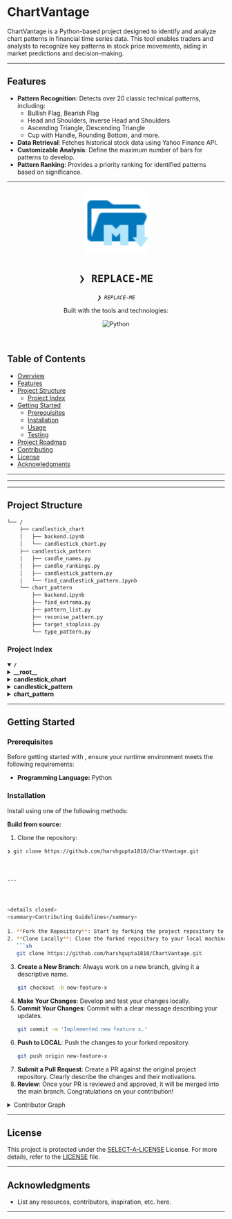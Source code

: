 # ChartVantage

ChartVantage is a Python-based project designed to identify and analyze chart patterns in financial time series data. This tool enables traders and analysts to recognize key patterns in stock price movements, aiding in market predictions and decision-making.

---

## Features

- **Pattern Recognition**: Detects over 20 classic technical patterns, including:
  - Bullish Flag, Bearish Flag
  - Head and Shoulders, Inverse Head and Shoulders
  - Ascending Triangle, Descending Triangle
  - Cup with Handle, Rounding Bottom, and more.
- **Data Retrieval**: Fetches historical stock data using Yahoo Finance API.
- **Customizable Analysis**: Define the maximum number of bars for patterns to develop.
- **Pattern Ranking**: Provides a priority ranking for identified patterns based on significance.

---

<p align="center">
    <img src="https://raw.githubusercontent.com/PKief/vscode-material-icon-theme/ec559a9f6bfd399b82bb44393651661b08aaf7ba/icons/folder-markdown-open.svg" align="center" width="30%">
</p>
<p align="center"><h1 align="center"><code>❯ REPLACE-ME</code></h1></p>
<p align="center">
	<em><code>❯ REPLACE-ME</code></em>
</p>
<p align="center">
	<!-- local repository, no metadata badges. --></p>
<p align="center">Built with the tools and technologies:</p>
<p align="center">
	<img src="https://img.shields.io/badge/Python-3776AB.svg?style=default&logo=Python&logoColor=white" alt="Python">
</p>
<br>

##  Table of Contents

- [ Overview](#-overview)
- [ Features](#-features)
- [ Project Structure](#-project-structure)
  - [ Project Index](#-project-index)
- [ Getting Started](#-getting-started)
  - [ Prerequisites](#-prerequisites)
  - [ Installation](#-installation)
  - [ Usage](#-usage)
  - [ Testing](#-testing)
- [ Project Roadmap](#-project-roadmap)
- [ Contributing](#-contributing)
- [ License](#-license)
- [ Acknowledgments](#-acknowledgments)

---

---

---

##  Project Structure

```sh
└── /
    ├── candlestick_chart
    │   ├── backend.ipynb
    │   └── candlestick_chart.py
    ├── candlestick_pattern
    │   ├── candle_names.py
    │   ├── candle_rankings.py
    │   ├── candlestick_pattern.py
    │   └── find_candlestick_pattern.ipynb
    └── chart_pattern
        ├── backend.ipynb
        ├── find_extrema.py
        ├── pattern_list.py
        ├── reconise_pattern.py
        ├── target_stoploss.py
        └── type_pattern.py
```


###  Project Index
<details open>
	<summary><b><code>/</code></b></summary>
	<details> <!-- __root__ Submodule -->
		<summary><b>__root__</b></summary>
		<blockquote>
			<table>
			</table>
		</blockquote>
	</details>
	<details> <!-- candlestick_chart Submodule -->
		<summary><b>candlestick_chart</b></summary>
		<blockquote>
			<table>
			<tr>
				<td><b><a href='/candlestick_chart/backend.ipynb'>backend.ipynb</a></b></td>
				<td><code>❯ REPLACE-ME</code></td>
			</tr>
			<tr>
				<td><b><a href='/candlestick_chart/candlestick_chart.py'>candlestick_chart.py</a></b></td>
				<td><code>❯ REPLACE-ME</code></td>
			</tr>
			</table>
		</blockquote>
	</details>
	<details> <!-- candlestick_pattern Submodule -->
		<summary><b>candlestick_pattern</b></summary>
		<blockquote>
			<table>
			<tr>
				<td><b><a href='/candlestick_pattern/candlestick_pattern.py'>candlestick_pattern.py</a></b></td>
				<td><code>❯ REPLACE-ME</code></td>
			</tr>
			<tr>
				<td><b><a href='/candlestick_pattern/candle_names.py'>candle_names.py</a></b></td>
				<td><code>❯ REPLACE-ME</code></td>
			</tr>
			<tr>
				<td><b><a href='/candlestick_pattern/candle_rankings.py'>candle_rankings.py</a></b></td>
				<td><code>❯ REPLACE-ME</code></td>
			</tr>
			<tr>
				<td><b><a href='/candlestick_pattern/find_candlestick_pattern.ipynb'>find_candlestick_pattern.ipynb</a></b></td>
				<td><code>❯ REPLACE-ME</code></td>
			</tr>
			</table>
		</blockquote>
	</details>
	<details> <!-- chart_pattern Submodule -->
		<summary><b>chart_pattern</b></summary>
		<blockquote>
			<table>
			<tr>
				<td><b><a href='/chart_pattern/backend.ipynb'>backend.ipynb</a></b></td>
				<td><code>❯ REPLACE-ME</code></td>
			</tr>
			<tr>
				<td><b><a href='/chart_pattern/find_extrema.py'>find_extrema.py</a></b></td>
				<td><code>❯ REPLACE-ME</code></td>
			</tr>
			<tr>
				<td><b><a href='/chart_pattern/pattern_list.py'>pattern_list.py</a></b></td>
				<td><code>❯ REPLACE-ME</code></td>
			</tr>
			<tr>
				<td><b><a href='/chart_pattern/reconise_pattern.py'>reconise_pattern.py</a></b></td>
				<td><code>❯ REPLACE-ME</code></td>
			</tr>
			<tr>
				<td><b><a href='/chart_pattern/target_stoploss.py'>target_stoploss.py</a></b></td>
				<td><code>❯ REPLACE-ME</code></td>
			</tr>
			<tr>
				<td><b><a href='/chart_pattern/type_pattern.py'>type_pattern.py</a></b></td>
				<td><code>❯ REPLACE-ME</code></td>
			</tr>
			</table>
		</blockquote>
	</details>
</details>

---
##  Getting Started

###  Prerequisites

Before getting started with , ensure your runtime environment meets the following requirements:

- **Programming Language:** Python


###  Installation

Install  using one of the following methods:

**Build from source:**

1. Clone the  repository:
```sh
❯ git clone https://github.com/harshgupta1810/ChartVantage.git



---



<details closed>
<summary>Contributing Guidelines</summary>

1. **Fork the Repository**: Start by forking the project repository to your LOCAL account.
2. **Clone Locally**: Clone the forked repository to your local machine using a git client.
   ```sh
   git clone https://github.com/harshgupta1810/ChartVantage.git
   ```
3. **Create a New Branch**: Always work on a new branch, giving it a descriptive name.
   ```sh
   git checkout -b new-feature-x
   ```
4. **Make Your Changes**: Develop and test your changes locally.
5. **Commit Your Changes**: Commit with a clear message describing your updates.
   ```sh
   git commit -m 'Implemented new feature x.'
   ```
6. **Push to LOCAL**: Push the changes to your forked repository.
   ```sh
   git push origin new-feature-x
   ```
7. **Submit a Pull Request**: Create a PR against the original project repository. Clearly describe the changes and their motivations.
8. **Review**: Once your PR is reviewed and approved, it will be merged into the main branch. Congratulations on your contribution!
</details>

<details closed>
<summary>Contributor Graph</summary>
<br>
<p align="left">
   <a href="https://LOCAL{///}graphs/contributors">
      <img src="https://contrib.rocks/image?repo=/">
   </a>
</p>
</details>

---

##  License

This project is protected under the [SELECT-A-LICENSE](https://choosealicense.com/licenses) License. For more details, refer to the [LICENSE](https://choosealicense.com/licenses/) file.

---

##  Acknowledgments

- List any resources, contributors, inspiration, etc. here.

---
